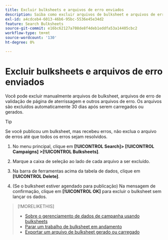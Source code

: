```yaml
---
title: Excluir bulksheets e arquivos de erro enviados
description: Saiba como excluir arquivos de bulksheet e arquivos de erro.
exl-id: a4cdceb4-6013-46b6-95bc-5536e45e34d2
feature: Search Bulksheets
source-git-commit: e16bc62127a708de8f4deb1eddfa53a14405cbc2
workflow-type: tm+mt
source-wordcount: '130'
ht-degree: 0%

---
```


# Excluir bulksheets e arquivos de erro enviados

Você pode excluir manualmente arquivos de bulksheet, arquivos de erro de validação de página de aterrissagem e outros arquivos de erro. Os arquivos são excluídos automaticamente 30 dias após serem carregados ou gerados.

>[!TIP]
>
>Se você publicou um bulksheet, mas recebeu erros, não exclua o arquivo de erros até que todos os erros sejam resolvidos.

1. No menu principal, clique em **[!UICONTROL Search]> [!UICONTROL Campaigns] >[!UICONTROL Bulksheets]**.

1. Marque a caixa de seleção ao lado de cada arquivo a ser excluído.

1. Na barra de ferramentas acima da tabela de dados, clique em **[!UICONTROL Delete]**.

1. (Se o bulksheet estiver agendado para publicação) Na mensagem de confirmação, clique em **[!UICONTROL OK]** para excluir o bulksheet sem lançar os dados.

>[!MORELIKETHIS]
>
>* [Sobre o gerenciamento de dados de campanha usando bulksheets](bulksheet-about.md)
>* [Parar um trabalho de bulksheet em andamento](bulksheet-stop-job.md)
>* [Exportar um arquivo de bulksheet gerado ou carregado](bulksheet-export.md)
